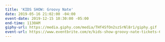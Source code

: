 ```yaml
---
title: 'KIDS SHOW: Groovy Nate'
date: 2019-05-16 21:02:00 -04:00
event-date: 2019-12-15 10:30:00 -05:00
end-time: 1130AM
giphy-url: https://media.giphy.com/media/THf4SfOn2szSrNl8r1/giphy.gif
event-url: https://www.eventbrite.com/e/kids-show-groovy-nate-tickets-69674565501
---
```


